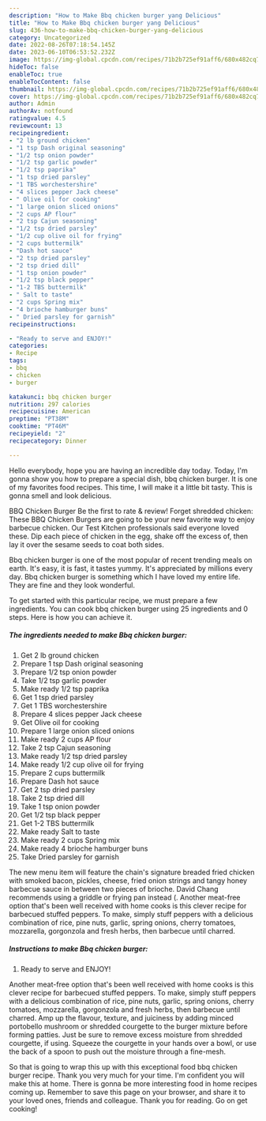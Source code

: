 ```yaml
---
description: "How to Make Bbq chicken burger yang Delicious"
title: "How to Make Bbq chicken burger yang Delicious"
slug: 436-how-to-make-bbq-chicken-burger-yang-delicious
category: Uncategorized
date: 2022-08-26T07:18:54.145Z
date: 2023-06-10T06:53:52.232Z
image: https://img-global.cpcdn.com/recipes/71b2b725ef91aff6/680x482cq70/bbq-chicken-burger-recipe-main-photo.jpg
hideToc: false
enableToc: true
enableTocContent: false
thumbnail: https://img-global.cpcdn.com/recipes/71b2b725ef91aff6/680x482cq70/bbq-chicken-burger-recipe-main-photo.jpg
cover: https://img-global.cpcdn.com/recipes/71b2b725ef91aff6/680x482cq70/bbq-chicken-burger-recipe-main-photo.jpg
author: Admin
authorAv: notfound
ratingvalue: 4.5
reviewcount: 13
recipeingredient:
- "2 lb ground chicken"
- "1 tsp Dash original seasoning"
- "1/2 tsp onion powder"
- "1/2 tsp garlic powder"
- "1/2 tsp paprika"
- "1 tsp dried parsley"
- "1 TBS worchestershire"
- "4 slices pepper Jack cheese"
- " Olive oil for cooking"
- "1 large onion sliced onions"
- "2 cups AP flour"
- "2 tsp Cajun seasoning"
- "1/2 tsp dried parsley"
- "1/2 cup olive oil for frying"
- "2 cups buttermilk"
- "Dash hot sauce"
- "2 tsp dried parsley"
- "2 tsp dried dill"
- "1 tsp onion powder"
- "1/2 tsp black pepper"
- "1-2 TBS buttermilk"
- " Salt to taste"
- "2 cups Spring mix"
- "4 brioche hamburger buns"
- " Dried parsley for garnish"
recipeinstructions:

- "Ready to serve and ENJOY!"
categories:
- Recipe
tags:
- bbq
- chicken
- burger

katakunci: bbq chicken burger 
nutrition: 297 calories
recipecuisine: American
preptime: "PT38M"
cooktime: "PT46M"
recipeyield: "2"
recipecategory: Dinner

---
```



Hello everybody, hope you are having an incredible day today. Today, I'm gonna show you how to prepare a special dish, bbq chicken burger. It is one of my favorites food recipes. This time, I will make it a little bit tasty. This is gonna smell and look delicious.

BBQ Chicken Burger Be the first to rate &amp; review! Forget shredded chicken: These BBQ Chicken Burgers are going to be your new favorite way to enjoy barbecue chicken. Our Test Kitchen professionals said everyone loved these. Dip each piece of chicken in the egg, shake off the excess of, then lay it over the sesame seeds to coat both sides.

Bbq chicken burger is one of the most popular of recent trending meals on earth. It's easy, it is fast, it tastes yummy. It's appreciated by millions every day. Bbq chicken burger is something which I have loved my entire life. They are fine and they look wonderful.


To get started with this particular recipe, we must prepare a few ingredients. You can cook bbq chicken burger using 25 ingredients and 0 steps. Here is how you can achieve it.

<!--inarticleads1-->

##### The ingredients needed to make Bbq chicken burger:

1. Get 2 lb ground chicken
1. Prepare 1 tsp Dash original seasoning
1. Prepare 1/2 tsp onion powder
1. Take 1/2 tsp garlic powder
1. Make ready 1/2 tsp paprika
1. Get 1 tsp dried parsley
1. Get 1 TBS worchestershire
1. Prepare 4 slices pepper Jack cheese
1. Get  Olive oil for cooking
1. Prepare 1 large onion sliced onions
1. Make ready 2 cups AP flour
1. Take 2 tsp Cajun seasoning
1. Make ready 1/2 tsp dried parsley
1. Make ready 1/2 cup olive oil for frying
1. Prepare 2 cups buttermilk
1. Prepare Dash hot sauce
1. Get 2 tsp dried parsley
1. Take 2 tsp dried dill
1. Take 1 tsp onion powder
1. Get 1/2 tsp black pepper
1. Get 1-2 TBS buttermilk
1. Make ready  Salt to taste
1. Make ready 2 cups Spring mix
1. Make ready 4 brioche hamburger buns
1. Take  Dried parsley for garnish


The new menu item will feature the chain&#39;s signature breaded fried chicken with smoked bacon, pickles, cheese, fried onion strings and tangy honey barbecue sauce in between two pieces of brioche. David Chang recommends using a griddle or frying pan instead (. Another meat-free option that&#39;s been well received with home cooks is this clever recipe for barbecued stuffed peppers. To make, simply stuff peppers with a delicious combination of rice, pine nuts, garlic, spring onions, cherry tomatoes, mozzarella, gorgonzola and fresh herbs, then barbecue until charred. 

<!--inarticleads2-->

##### Instructions to make Bbq chicken burger:


1. Ready to serve and ENJOY!

Another meat-free option that&#39;s been well received with home cooks is this clever recipe for barbecued stuffed peppers. To make, simply stuff peppers with a delicious combination of rice, pine nuts, garlic, spring onions, cherry tomatoes, mozzarella, gorgonzola and fresh herbs, then barbecue until charred. Amp up the flavour, texture, and juiciness by adding minced portobello mushroom or shredded courgette to the burger mixture before forming patties. Just be sure to remove excess moisture from shredded courgette, if using. Squeeze the courgette in your hands over a bowl, or use the back of a spoon to push out the moisture through a fine-mesh. 

So that is going to wrap this up with this exceptional food bbq chicken burger recipe. Thank you very much for your time. I'm confident you will make this at home. There is gonna be more interesting food in home recipes coming up. Remember to save this page on your browser, and share it to your loved ones, friends and colleague. Thank you for reading. Go on get cooking!
